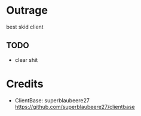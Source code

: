 # Outrage 
best skid client
## TODO
- clear shit
# Credits
- ClientBase: superblaubeere27 https://github.com/superblaubeere27/clientbase